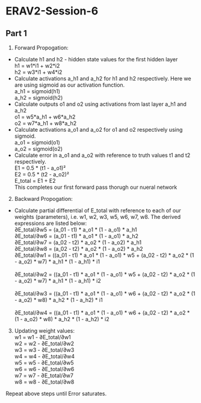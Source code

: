 # ERAV2-Session-6
## Part 1 
1. Forward Propogation:<br>
- Calculate h1 and h2 - hidden state values for the first hidden layer  <br>
h1 = w1\*i1 + w2*i2  <br> 
h2 = w3\*i1 + w4\*i2  <br>
- Calculate activations a_h1 and a_h2 for h1 and h2 respectively. Here we are using sigmoid as our activation function.  <br>
a_h1 = sigmoid(h1)  <br>
a_h2 = sigmoid(h2)  <br>
- Calculate outputs o1 and o2 using activations from last layer a_h1 and a_h2  <br>
o1 = w5\*a_h1 + w6\*a_h2  <br>
o2 = w7\*a_h1 + w8\*a_h2  <br>
- Calculate activations a_o1 and a_o2 for o1 and o2 respectively using sigmoid.  <br>
a_o1 = sigmoid(o1)  <br> 
a_o2 = sigmoid(o2)<br>
- Calculate error in a_o1 and a_o2 with reference to truth values t1 and t2 respectively.  <br>
E1 = 0.5 * (t1 - a_o1)² <br>
E2 = 0.5 * (t2 - a_o2)²<br>
E_total = E1 + E2<br>
This completes our first forward pass thorugh our nueral network<br>

2. Backward Propogation: <br>
- Calculate partial differential of E_total with reference to each of our weights (parameters), i.e. w1, w2, w3, w5, w6, w7, w8. The derived expressions are listed below:  
∂E_total/∂w5 = (a_01 - t1) * a_o1 * (1 - a_o1) *  a_h1<br>
∂E_total/∂w6 = (a_01 - t1) * a_o1 * (1 - a_o1) *  a_h2<br>
∂E_total/∂w7 = (a_02 - t2) * a_o2 * (1 - a_o2) *  a_h1<br>
∂E_total/∂w8 = (a_02 - t2) * a_o2 * (1 - a_o2) *  a_h2<br> 
∂E_total/∂w1 = ((a_01 - t1) * a_o1 * (1 - a_o1) * w5 +  (a_02 - t2) * a_o2 * (1 - a_o2) * w7) * a_h1 * (1 - a_h1) * i1<br>   												
∂E_total/∂w2 = ((a_01 - t1) * a_o1 * (1 - a_o1) * w5 +  (a_02 - t2) * a_o2 * (1 - a_o2) * w7) * a_h1 * (1 - a_h1) * i2<br>												
∂E_total/∂w3 = ((a_01 - t1) * a_o1 * (1 - a_o1) * w6 +  (a_02 - t2) * a_o2 * (1 - a_o2) * w8) * a_h2 * (1 - a_h2) * i1 <br> 												
∂E_total/∂w4 = ((a_01 - t1) * a_o1 * (1 - a_o1) * w6 +  (a_02 - t2) * a_o2 * (1 - a_o2) * w8) * a_h2 * (1 - a_h2) * i2 <br>

3. Updating weight values: <br>
w1 = w1 - ∂E_total/∂w1 <br>
w2 = w2 - ∂E_total/∂w2 <br>
w3 = w3 - ∂E_total/∂w3 <br>
w4 = w4 - ∂E_total/∂w4 <br>
w5 = w5 - ∂E_total/∂w5 <br>
w6 = w6 - ∂E_total/∂w6 <br>
w7 = w7 - ∂E_total/∂w7 <br>
w8 = w8 - ∂E_total/∂w8 <br>

Repeat above steps until Error saturates.
